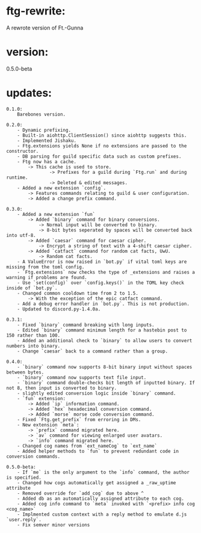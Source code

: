 # ftg-rewrite:
A rewrote version of Ft.-Gunna

# version:
0.5.0-beta

# updates:
    0.1.0:
        Barebones version.
        
    0.2.0:
        - Dynamic prefixing.
        - Built-in aiohttp.ClientSession() since aiohttp suggests this.
        - Implemented Jishaku.
        - Ftg.extensions yields None if no extensions are passed to the constructor.
        - DB parsing for guild specific data such as custom prefixes.
        - Ftg now has a cache.
            -> This cache is used to store.
                    -> Prefixes for a guild during `Ftg.run` and during runtime.
                    -> Deleted & edited messages. 
        - Added a new extension `config`.
            -> Features commands relating to guild & user configuration.
            -> Added a change prefix command.
            
    0.3.0:
        - Added a new extension `fun`
            -> Added `binary` command for binary conversions.
                -> Normal input will be converted to binary.
                -> 8-bit bytes seperated by spaces will be converted back into utf-8.
            -> Added `caesar` command for caesar cipher.
                -> Encrypt a string of text with a 4-shift caesar cipher.
            -> Added `catfact` command for random cat facts, UwU.
                -> Random cat facts.       
        - A ValueError is now raised in `bot.py` if vital toml keys are missing from the toml config.
        - `Ftg.extensions` now checks the type of _extensions and raises a warning if problems are found.
        - Use `set(config)` over `config.keys()` in the TOML key check inside of `bot.py`.
        - Changed common cooldown time from 2 to 1.5.
            -> With the exception of the epic catfact command.
        - Add a debug error handler in `bot.py`. This is not production.
        - Updated to discord.py-1.4.0a.
        
    0.3.1:
        - Fixed `binary` command breaking with long inputs.
        - Edited `binary` command minimum length for a hastebin post to 150 rather than 100.
        - Added an additional check to `binary` to allow users to convert numbers into binary.
        - Change `caesar` back to a command rather than a group.
       
    0.4.0:
        - `binary` command now supports 8-bit binary input without spaces between bytes.
        - `binary` command now supports text file input.
        - `binary` command double-checks bit length of inputted binary. If not 8, then input is converted to binary.
        - slightly edited conversion logic inside `binary` command.
        - `fun` extension:
            -> Added `ip` information command.        
            -> Added `hex` hexadecimal conversion command.    
            -> Added `morse` morse code conversion command.
        - Fixed `Ftg.get_prefix` from erroring in DMs.
        - New extension `meta`:
            -> `prefix` command migrated here.
            -> `av` command for viewing enlarged user avatars.
            -> `info` command migrated here.
        - Changed cog names from `ext_nameCog` to `ext_name`
        - Added helper methods to `fun` to prevent redundant code in conversion commands.
        
    0.5.0-beta:
        - If `me` is the only argument to the `info` command, the author is specified.
        - Changed how cogs automatically get assigned a _raw_uptime attribute
        - Removed override for `add_cog` due to above ^
        - Added db as an automatically assigned attribute to each cog.
        - Added cog info command to `meta` invoked with `<prefix> info cog <cog_name>`
        - Implmented custom context with a reply method to emulate d.js `user.reply`.
        - Fix semver minor versions